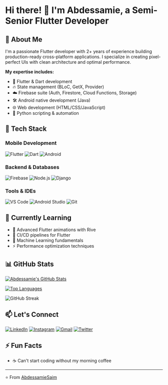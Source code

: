 # Hi there! 👋 I'm Abdessamie, a Semi-Senior Flutter Developer


## 🚀 About Me
I'm a passionate Flutter developer with 2+ years of experience building production-ready cross-platform applications. I specialize in creating pixel-perfect UIs with clean architecture and optimal performance.

**My expertise includes:**
- 📱 Flutter & Dart development
- 🔥 State management (BLoC, GetX, Provider)
- ☁️ Firebase suite (Auth, Firestore, Cloud Functions, Storage)
- 🛠️ Android native development (Java)
- 🌐 Web development (HTML/CSS/JavaScript)
- 🐍 Python scripting & automation

## 🔧 Tech Stack

### Mobile Development
![Flutter](https://img.shields.io/badge/Flutter-02569B?style=for-the-badge&logo=flutter&logoColor=white)
![Dart](https://img.shields.io/badge/Dart-0175C2?style=for-the-badge&logo=dart&logoColor=white)
![Android](https://img.shields.io/badge/Android-3DDC84?style=for-the-badge&logo=android&logoColor=white)

### Backend & Databases
![Firebase](https://img.shields.io/badge/Firebase-FFCA28?style=for-the-badge&logo=firebase&logoColor=black)
![Node.js](https://img.shields.io/badge/Node.js-339933?style=for-the-badge&logo=nodedotjs&logoColor=white)
![Django](https://img.shields.io/badge/Django-092E20?style=for-the-badge&logo=django&logoColor=white)


### Tools & IDEs
![VS Code](https://img.shields.io/badge/VS_Code-007ACC?style=for-the-badge&logo=visual-studio-code&logoColor=white)
![Android Studio](https://img.shields.io/badge/Android_Studio-3DDC84?style=for-the-badge&logo=android-studio&logoColor=white)
![Git](https://img.shields.io/badge/Git-F05032?style=for-the-badge&logo=git&logoColor=white)

## 🌱 Currently Learning
- 🚀 Advanced Flutter animations with Rive
- 🔄 CI/CD pipelines for Flutter
- 🧠 Machine Learning fundamentals
- ⚡ Performance optimization techniques


## 📊 GitHub Stats

[![Abdessamie's GitHub Stats](https://github-readme-stats.vercel.app/api?username=AbdessamieSaim&show_icons=true&theme=radical&hide_border=true)](https://github.com/AbdessamieSaim)

[![Top Languages](https://github-readme-stats.vercel.app/api/top-langs/?username=AbdessamieSaim&layout=compact&theme=radical&hide_border=true)](https://github.com/AbdessamieSaim)

![GitHub Streak](https://streak-stats.demolab.com?user=AbdessamieSaim&theme=radical&hide_border=true)

## 📫 Let's Connect
[![LinkedIn](https://img.shields.io/badge/LinkedIn-0077B5?style=for-the-badge&logo=linkedin&logoColor=white)](https://linkedin.com/in/yourprofile)
[![Instagram](https://img.shields.io/badge/Instagram-E4405F?style=for-the-badge&logo=instagram&logoColor=white)](https://instagram.com/sa.abdessamie)
[![Gmail](https://img.shields.io/badge/Gmail-D14836?style=for-the-badge&logo=gmail&logoColor=white)](mailto:abdessamiesaim@gmail.com)
[![Twitter](https://img.shields.io/badge/Twitter-1DA1F2?style=for-the-badge&logo=twitter&logoColor=white)](https://twitter.com/yourhandle)

## ⚡ Fun Facts

- ☕ Can't start coding without my morning coffee

---

⭐️ From [AbdessamieSaim](https://github.com/AbdessamieSaim)
